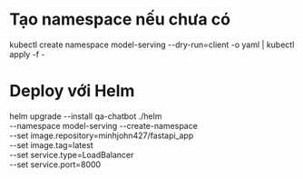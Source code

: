 # Tạo namespace nếu chưa có
kubectl create namespace model-serving --dry-run=client -o yaml | kubectl apply -f -

# Deploy với Helm
helm upgrade --install qa-chatbot ./helm \
  --namespace model-serving --create-namespace  \
  --set image.repository=minhjohn427/fastapi_app \
  --set image.tag=latest \
  --set service.type=LoadBalancer \
  --set service.port=8000

